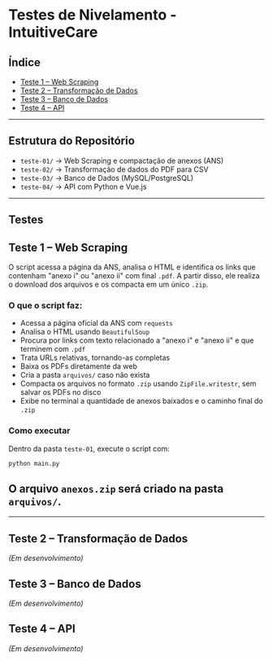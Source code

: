 # Testes de Nivelamento - IntuitiveCare

## Índice

- [Teste 1 – Web Scraping](#teste-1--web-scraping)
- [Teste 2 – Transformação de Dados](#teste-2--transformação-de-dados)
- [Teste 3 – Banco de Dados](#teste-3--banco-de-dados)
- [Teste 4 – API](#teste-4--api)

---

## Estrutura do Repositório

- `teste-01/` → Web Scraping e compactação de anexos (ANS)
- `teste-02/` → Transformação de dados do PDF para CSV
- `teste-03/` → Banco de Dados (MySQL/PostgreSQL)
- `teste-04/` → API com Python e Vue.js

---

## Testes

## Teste 1 – Web Scraping

O script acessa a página da ANS, analisa o HTML e identifica os links que contenham "anexo i" ou "anexo ii" com final `.pdf`. A partir disso, ele realiza o download dos arquivos e os compacta em um único `.zip`.

### O que o script faz:

- Acessa a página oficial da ANS com `requests`
- Analisa o HTML usando `BeautifulSoup`
- Procura por links com texto relacionado a "anexo i" e "anexo ii" e que terminem com `.pdf`
- Trata URLs relativas, tornando-as completas
- Baixa os PDFs diretamente da web
- Cria a pasta `arquivos/` caso não exista
- Compacta os arquivos no formato `.zip` usando `ZipFile.writestr`, sem salvar os PDFs no disco
- Exibe no terminal a quantidade de anexos baixados e o caminho final do `.zip`

### Como executar

Dentro da pasta `teste-01`, execute o script com:

```bash
python main.py
```

## O arquivo `anexos.zip` será criado na pasta `arquivos/`.

---

## Teste 2 – Transformação de Dados

_(Em desenvolvimento)_

## Teste 3 – Banco de Dados

_(Em desenvolvimento)_

## Teste 4 – API

_(Em desenvolvimento)_
